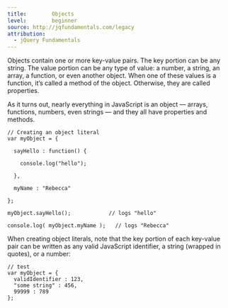 ```yaml
---
title:        Objects
level:        beginner
source: http://jqfundamentals.com/legacy
attribution: 
  - jQuery Fundamentals
---
```

Objects contain one or more key-value pairs. The key portion can be any string. The value portion can be any type of value: a number, a string, an array, a function, or even another object.  When one of these values is a function, it’s called a method of the object. Otherwise, they are called properties.

As it turns out, nearly everything in JavaScript is an object &#8212; arrays, functions, numbers, even strings &#8212; and they all have properties and methods.

```
// Creating an object literal
var myObject = {

  sayHello : function() {

    console.log("hello");

  },

  myName : "Rebecca"

};

myObject.sayHello();            // logs "hello"

console.log( myObject.myName );   // logs "Rebecca"
```

When creating object literals, note that the key portion of each key-value pair can be written as any valid JavaScript identifier, a string (wrapped in quotes), or a number:

```
// test
var myObject = {
  validIdentifier : 123,
  "some string" : 456,
  99999 : 789
};
```